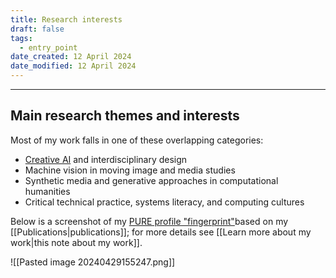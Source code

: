 ```yaml
---
title: Research interests
draft: false
tags:
  - entry_point
date_created: 12 April 2024
date_modified: 12 April 2024
---
```

---

## Main research themes and interests

Most of my work falls in one of these overlapping categories:

- [Creative AI](https://creative-ai.org/) and interdisciplinary design
- Machine vision in moving image and media studies
- Synthetic media and generative approaches in computational humanities
- Critical technical practice, systems literacy, and computing cultures

Below is a screenshot of my [PURE profile "fingerprint"](https://kclpure.kcl.ac.uk/portal/en/persons/daniel.chavez/fingerprints/)based on my [[Publications|publications]]; for more details see [[Learn more about my work|this note about my work]].

![[Pasted image 20240429155247.png]]


